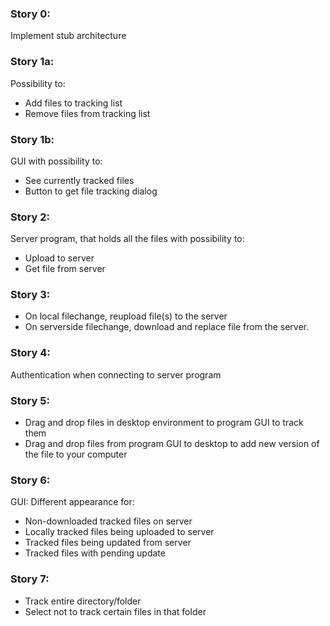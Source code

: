 ### Story 0:
Implement stub architecture

### Story 1a:
Possibility to:
* Add files to tracking list
* Remove files from tracking list

### Story 1b:
GUI with possibility to:
* See currently tracked files
* Button to get file tracking dialog

### Story 2:
Server program, that holds all the files with possibility to:
* Upload to server
* Get file from server

### Story 3:
* On local filechange, reupload file(s) to the server
* On serverside filechange, download and replace file from the server.

### Story 4:
Authentication when connecting to server program

### Story 5:
* Drag and drop files in desktop environment to program GUI to track them
* Drag and drop files from program GUI to desktop to add new version of the file to your computer

### Story 6:
GUI:
Different appearance for:
* Non-downloaded tracked files on server
* Locally tracked files being uploaded to server
* Tracked files being updated from server
* Tracked files with pending update

### Story 7:
* Track entire directory/folder
* Select not to track certain files in that folder
